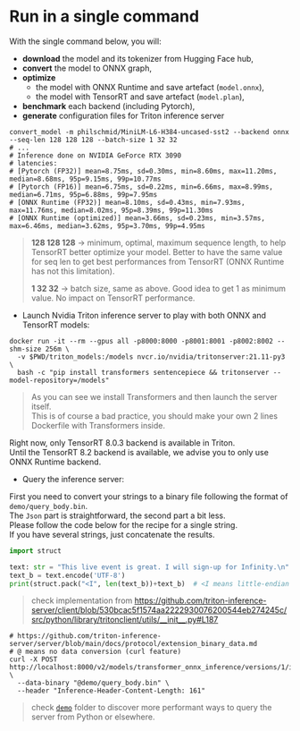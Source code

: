 # Run in a single command

With the single command below, you will:

* **download** the model and its tokenizer from Hugging Face hub, 
* **convert** the model to ONNX graph,
* **optimize** 
  * the model with ONNX Runtime and save artefact (`model.onnx`),
  * the model with TensorRT and save artefact (`model.plan`),
* **benchmark** each backend (including Pytorch),
* **generate** configuration files for Triton inference server

```shell
convert_model -m philschmid/MiniLM-L6-H384-uncased-sst2 --backend onnx --seq-len 128 128 128 --batch-size 1 32 32
# ...
# Inference done on NVIDIA GeForce RTX 3090
# latencies:
# [Pytorch (FP32)] mean=8.75ms, sd=0.30ms, min=8.60ms, max=11.20ms, median=8.68ms, 95p=9.15ms, 99p=10.77ms
# [Pytorch (FP16)] mean=6.75ms, sd=0.22ms, min=6.66ms, max=8.99ms, median=6.71ms, 95p=6.88ms, 99p=7.95ms
# [ONNX Runtime (FP32)] mean=8.10ms, sd=0.43ms, min=7.93ms, max=11.76ms, median=8.02ms, 95p=8.39ms, 99p=11.30ms
# [ONNX Runtime (optimized)] mean=3.66ms, sd=0.23ms, min=3.57ms, max=6.46ms, median=3.62ms, 95p=3.70ms, 99p=4.95ms
```

> **128 128 128** -> minimum, optimal, maximum sequence length, to help TensorRT better optimize your model. 
> Better to have the same value for seq len to get best performances from TensorRT (ONNX Runtime has not this limitation).
>  
> **1 32 32** -> batch size, same as above. Good idea to get 1 as minimum value. No impact on TensorRT performance.

* Launch Nvidia Triton inference server to play with both ONNX and TensorRT models:

```shell
docker run -it --rm --gpus all -p8000:8000 -p8001:8001 -p8002:8002 --shm-size 256m \
  -v $PWD/triton_models:/models nvcr.io/nvidia/tritonserver:21.11-py3 \
  bash -c "pip install transformers sentencepiece && tritonserver --model-repository=/models"
```

> As you can see we install Transformers and then launch the server itself.  
> This is of course a bad practice, you should make your own 2 lines Dockerfile with Transformers inside.

Right now, only TensorRT 8.0.3 backend is available in Triton.  
Until the TensorRT 8.2 backend is available, we advise you to only use ONNX Runtime backend.   

* Query the inference server:

First you need to convert your strings to a binary file following the format of `demo/query_body.bin`.  
The `Json` part is straightforward, the second part a bit less.  
Please follow the code below for the recipe for a single string.  
If you have several strings, just concatenate the results.

```python
import struct

text: str = "This live event is great. I will sign-up for Infinity.\n"
text_b = text.encode('UTF-8')
print(struct.pack("<I", len(text_b))+text_b)  # <I means little-endian unsigned integers, followed by the number of elements
```

> check implementation from https://github.com/triton-inference-server/client/blob/530bcac5f1574aa2222930076200544eb274245c/src/python/library/tritonclient/utils/__init__.py#L187

```shell
# https://github.com/triton-inference-server/server/blob/main/docs/protocol/extension_binary_data.md
# @ means no data conversion (curl feature)
curl -X POST  http://localhost:8000/v2/models/transformer_onnx_inference/versions/1/infer \
  --data-binary "@demo/query_body.bin" \
  --header "Inference-Header-Content-Length: 161"
```

> check [`demo`](./demo) folder to discover more performant ways to query the server from Python or elsewhere.
